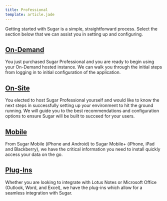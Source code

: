 ```yaml
---
title: Professional
template: article.jade
---
```


<div class="container">
  <div class="landign-page" id="get-started">
    <p class="landing-intro">Getting started with Sugar is a simple, straightforward process. Select the section below that we can assist you in setting up and configuring.</p>
    <div class="enclosed-block rounded-corners shadow" id="on-demand">
      <h2 class="landing-subtitle">
        <a title="On-Demand" href="//01_Get_Started/01_End_Users/03_Professional/01_On_Demand">On-Demand</a>
      </h2>
      <p>You just purchased Sugar Professional and you are ready to begin using your On-Demand hosted instance. We can walk you through the initial steps from logging in to initial configuration of the application.</p>
    </div>
    <div class="enclosed-block rounded-corners shadow" id="on-site">
      <h2 class="landing-subtitle">
        <a title="On-Site" href="//01_Get_Started/01_End_Users/03_Professional/02_On_Site">On-Site</a>
      </h2>
      <p>You elected to host Sugar Professional yourself and would like to know the next steps in successfully setting up your environment to hit the ground running. We will guide you to the best recommendations and configuration options to ensure Sugar will be built to succeed for your users.</p>
    </div>
    <div class="enclosed-block rounded-corners shadow" id="mobile">
      <h2 class="landing-subtitle">
        <a title="Mobile" href="//01_Get_Started/01_End_Users/03_Professional/03_Mobile">Mobile</a>
      </h2>
      <p>From Sugar Mobile (iPhone and Android) to Sugar Mobile+ (iPhone, iPad and Blackberry), we have the critical information you need to install quickly access your data on the go.</p>
    </div>
    <div class="enclosed-block rounded-corners shadow" id="plug-ins">
      <h2 class="landing-subtitle">
        <a title="Plug-Ins" href="//01_Get_Started/01_End_Users/03_Professional/04_Plug-Ins">Plug-Ins</a>
      </h2>
      <p>Whether you are looking to integrate with Lotus Notes or Microsoft Office (Outlook, Word, and Excel), we have the plug-ins which allow for a seamless integration with Sugar.</p>
    </div>
  </div>
</div>